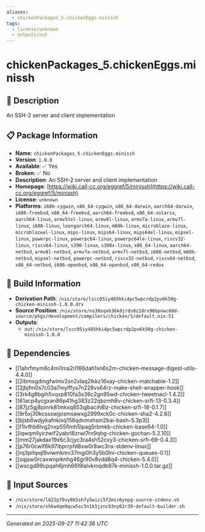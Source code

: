 ```yaml
---
aliases:
  - chickenPackages_5.chickenEggs.minissh
tags:
  - license/unknown
  - outputs/out
---
```


# chickenPackages_5.chickenEggs.minissh

## 📝 Description

An SSH-2 server and client implementation

## 📋 Package Information

- **Name**: `chickenPackages_5.chickenEggs.minissh`
- **Version**: `1.0.0`
- **Available**: ✅ Yes
- **Broken**: ✅ No
- **Description**: An SSH-2 server and client implementation
- **Homepage**: [https://wiki.call-cc.org/eggref/5/minissh](https://wiki.call-cc.org/eggref/5/minissh)
- **License**: `unknown`
- **Platforms**: `i686-cygwin`, `x86_64-cygwin`, `x86_64-darwin`, `aarch64-darwin`, `i686-freebsd`, `x86_64-freebsd`, `aarch64-freebsd`, `x86_64-solaris`, `aarch64-linux`, `armv5tel-linux`, `armv6l-linux`, `armv7a-linux`, `armv7l-linux`, `i686-linux`, `loongarch64-linux`, `m68k-linux`, `microblaze-linux`, `microblazeel-linux`, `mips-linux`, `mips64-linux`, `mips64el-linux`, `mipsel-linux`, `powerpc-linux`, `powerpc64-linux`, `powerpc64le-linux`, `riscv32-linux`, `riscv64-linux`, `s390-linux`, `s390x-linux`, `x86_64-linux`, `aarch64-netbsd`, `armv6l-netbsd`, `armv7a-netbsd`, `armv7l-netbsd`, `i686-netbsd`, `m68k-netbsd`, `mipsel-netbsd`, `powerpc-netbsd`, `riscv32-netbsd`, `riscv64-netbsd`, `x86_64-netbsd`, `i686-openbsd`, `x86_64-openbsd`, `x86_64-redox`

## 🔧 Build Information

- **Derivation Path**: `/nix/store/lscc05iy485hki4pc5wpcrdp2pv6k50g-chicken-minissh-1.0.0.drv`
- **Source Position**: `/nix/store/ns30sqxb36k8jrds8z18rv96bpnwc60d-source/pkgs/development/compilers/chicken/5/default.nix:51`
- **Outputs**:
  - `out`:  `/nix/store/lscc05iy485hki4pc5wpcrdp2pv6k50g-chicken-minissh-1.0.0`

## 🔗 Dependencies

- [[1ahrfmym8c4mi1ma2rl166dah1xn6s2m-chicken-message-digest-utils-4.4.0]]
- [[2ibmsgdmgfwlmv2sn2xlaq2lkkz16xay-chicken-matchable-1.2]]
- [[2jbjfm0s7c03a7mylffys7n228vs64rz-make-shell-wrapper-hook]]
- [[3rk4g8bgih5vqxp810fa3x36c2gn95wd-chicken-tweetnacl-1.4.2]]
- [[61acp4ycgxan86p41hg383z22qbzmh8v-chicken-srfi-13-0.3.4]]
- [[87jz5gj8pinrk81mkxq853qjbacih8lz-chicken-srfi-18-0.1.7]]
- [[9r5xj30kcssswjpismsawxg2999xck0c-chicken-sha2-4.2.6]]
- [[bjsb6wdjykafnkixq156qdvmxhsm2bai-bash-5.3p3]]
- [[f1lvfhb6lvg2nxp55flmh5lpag5rbmkb-chicken-base64-1.0]]
- [[iqwqmllyirzwif2yabrl8zrwl7rn9qhg-chicken-gochan-5.2.10]]
- [[mm27jakdax19x6c3cjyc3ra4sh52cxy3-chicken-srfi-69-0.4.3]]
- [[p76r0cwlf6k97ibprrpfd8xw0r8wc3nx-stdenv-linux]]
- [[rq3pihpql9viwmkmv37mgi0h3y5b0lni-chicken-queues-0.1]]
- [[sqjaw0rcaxwnpiknhg46gr90v8vdd8q4-chicken-5.4.0]]
- [[wscgd99cpqah6jmh66l9lalvkmqdb97k-minissh-1.0.0.tar.gz]]

## 📁 Input Sources

- `/nix/store/l622p70vy8k5sh7y5wizi5f2mic6ynpg-source-stdenv.sh`
- `/nix/store/shkw4qm9qcw5sc5n1k5jznc83ny02r39-default-builder.sh`

---
*Generated on 2025-09-27 11:42:36 UTC*
